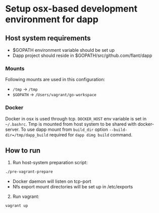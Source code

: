 # Setup osx-based development environment for dapp

## Host system requirements

* $GOPATH environment variable should be set up
* Dapp project should reside in $GOPATH/src/github.com/flant/dapp

### Mounts

Following mounts are used in this configuration:

* `/tmp` -> `/tmp`
* `$GOPATH` -> `/Users/vagrant/go-workspace`

### Docker

Docker in osx is used through tcp. `DOCKER_HOST` env variable is set in `~/.bashrc`.
Tmp is mounted from host system to be shared with docker-server.
To use dapp mount from `build_dir` option `--build-dir=/tmp/dapp_build` required for `dapp dimg build` command.

## How to run

1. Run host-system preparation script:

```bash
./pre-vagrant-prepare
```

   * Docker daemon will listen on tcp-port
   * Nfs export mount directories will be set up in /etc/exports

2. Run vagrant:

```bash
vagrant up
```
